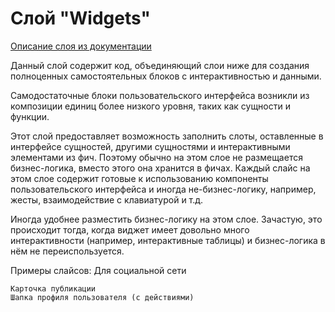 # Слой "Widgets"

[Описание слоя из документации](https://feature-sliced.design/ru/docs/reference/layers#widgets)

Данный слой содержит код, объединяющий слои ниже для создания полноценных самостоятельных блоков с интерактивностью и данными.

Cамодостаточные блоки пользовательского интерфейса возникли из композиции единиц более низкого уровня, таких как сущности и функции.

Этот слой предоставляет возможность заполнить слоты, оставленные в интерфейсе сущностей, другими сущностями и интерактивными элементами из фич. Поэтому обычно на этом слое не размещается бизнес-логика, вместо этого она хранится в фичах. Каждый слайс на этом слое содержит готовые к использованию компоненты пользовательского интерфейса и иногда не-бизнес-логику, например, жесты, взаимодействие с клавиатурой и т.д.

Иногда удобнее разместить бизнес-логику на этом слое. Зачастую, это происходит тогда, когда виджет имеет довольно много интерактивности (например, интерактивные таблицы) и бизнес-логика в нём не переиспользуется.

Примеры слайсов:
Для социальной сети

    Карточка публикации
    Шапка профиля пользователя (с действиями)